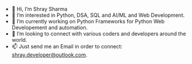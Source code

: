 - 👋 Hi, I’m Shray Sharma
- 👀 I’m interested in Python, DSA, SQL and AI/ML and Web Development.
- 🌱 I’m currently working on Python Frameworks for Python Web Developement and automation.
- 💞️ I’m looking to connect with various coders and developers around the world.
- 📫 Just send me an Email in order to connect: shray.developer@outlook.com.


<!---
Developer-Shray/Developer-Shray is a ✨ special ✨ repository because its `README.md` (this file) appears on your GitHub profile.
You can click the Preview link to take a look at your changes.
--->
